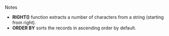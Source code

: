 Notes

- **RIGHT()** function extracts a number of characters from a string (starting from right).
- **ORDER BY** sorts the records in ascending order by default.
